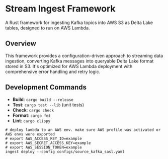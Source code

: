 # Stream Ingest Framework

A Rust framework for ingesting Kafka topics into AWS S3 as Delta Lake tables, designed to run on AWS Lambda.

## Overview

This framework provides a configuration-driven approach to streaming data ingestion, converting Kafka messages into queryable Delta Lake format stored in S3. It's optimized for AWS Lambda deployment with comprehensive error handling and retry logic.

## Development Commands

- **Build**: `cargo build --release`
- **Test**: `cargo test --lib` (unit tests)
- **Check**: `cargo check`
- **Format**: `cargo fmt`
- **Lint**: `cargo clippy`

```shell
# deploy lambda to an AWS env. make sure AWS profile was activated or AWS envs were exported
# export AWS_ACCESS_KEY_ID=example
# export AWS_SECRET_ACCESS_KEY=example
# export AWS_SESSION_TOKEN=example
ingest deploy --config configs/source_kafka_sasl.yaml
```